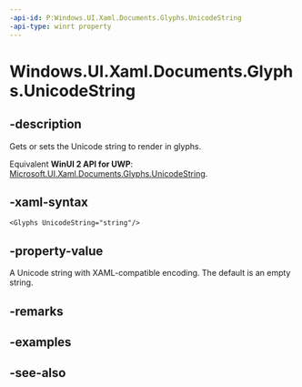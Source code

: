 ```yaml
---
-api-id: P:Windows.UI.Xaml.Documents.Glyphs.UnicodeString
-api-type: winrt property
---
```


<!-- Property syntax
public string UnicodeString { get;  set; }
-->

# Windows.UI.Xaml.Documents.Glyphs.UnicodeString

## -description
Gets or sets the Unicode string to render in glyphs.

Equivalent **WinUI 2 API for UWP**: [Microsoft.UI.Xaml.Documents.Glyphs.UnicodeString](/windows/winui/api/microsoft.ui.xaml.documents.glyphs.unicodestring).

## -xaml-syntax
```xaml
<Glyphs UnicodeString="string"/>
```


## -property-value
A Unicode string with XAML-compatible encoding. The default is an empty string.

## -remarks

## -examples

## -see-also
